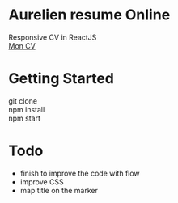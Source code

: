 # Aurelien resume Online
  Responsive CV in ReactJS <br />
  [Mon CV](https://my-resume-aurelien.herokuapp.com/)

# Getting Started
  git clone <br />
  npm install <br />
  npm start

# Todo
  - finish to improve the code with flow
  - improve CSS
  - map title on the marker
